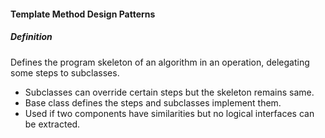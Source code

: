 #### Template Method Design Patterns

##### Definition

Defines the program skeleton of an algorithm in an operation, delegating some steps to subclasses. 

* Subclasses can override certain steps but the skeleton remains same.
* Base class defines the steps and subclasses implement them.
* Used if two components have similarities but no logical interfaces can be extracted.